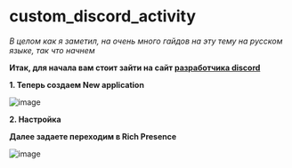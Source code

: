 # custom_discord_activity

_В целом как я заметил, на очень много гайдов на эту тему на русском языке, так что начнем_


**Итак, для начала вам стоит зайти на сайт [разработчика discord](https://discord.com/developers/applications)**

**1. Теперь создаем New application**

 ![image](https://github.com/user-attachments/assets/1bdc5155-3e98-4f50-9e7f-6b7e1024f759)


**2. Настройка**

**Далее задаете переходим в Rich Presence**

![image](https://github.com/user-attachments/assets/0d3ca9f3-8a10-4bbe-9a62-be42501fd154)
